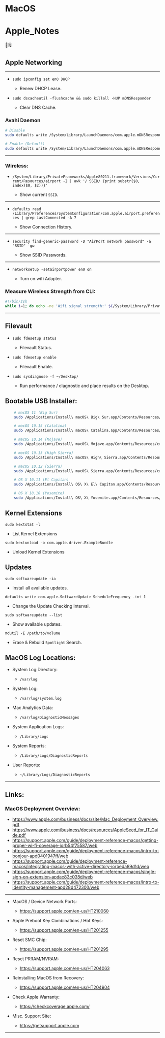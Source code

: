 # MacOS

# Apple_Notes

🍎️🗒️

## Apple Networking

* * *

-   `sudo ipconfig set en0 DHCP`

    -   Renew DHCP Lease.

-   `sudo dscacheutil -flushcache && sudo killall -HUP mDNSResponder`

    -   Clear DNS Cache.

### Avahi Daemon

```bash
# Disable
sudo defaults write /System/Library/LaunchDaemons/com.apple.mDNSResponder.plist ProgramArguments -array-add "-NoMulticastAdvertisements"

# Enable (Default)
sudo defaults write /System/Library/LaunchDaemons/com.apple.mDNSResponder.plist ProgramArguments -array "/usr/sbin/mDNSResponder" "-launchd"
```

* * *

### Wireless:

-   `/System/Library/PrivateFrameworks/Apple80211.framework/Versions/Current/Resources/airport -I | awk '/ SSID/ {print substr($0, index($0, $2))}'`

    -   Show current `SSID`.

* * *

-   `defaults read /Library/Preferences/SystemConfiguration/com.apple.airport.preferences | grep LastConnected -A 7`

    -   Show Connection History.

* * *

-   `security find-generic-password -D "AirPort network password" -a "SSID" -gw`

    -   Show SSID Passwords.

* * *

-   `networksetup -setairportpower en0 on`

    -   Turn on wifi Adapter.

### Measure Wireless Strength from CLI:

```bash
#!/bin/zsh
while i=1; do echo -ne 'Wifi signal strength:' $(/System/Library/PrivateFrameworks/Apple80211.framework/Versions/Current/Resources/airport -I | grep CtlRSSI | awk {'print $2'}) '\r'; sleep 0.5; done
```

* * *

## Filevault

-   `sudo fdesetup status`

    -   Filevault Status.

-   `sudo fdesetup enable`

    -   Filevault Enable.

-   `sudo sysdiagnose -f ~/Desktop/`

    -   Run performance / diagnostic and place results on the Desktop.

## Bootable USB Installer:

```bash
    # macOS 11 (Big Sur)
    sudo /Applications/Install\ macOS\ Big\ Sur.app/Contents/Resources/createinstallmedia --volume /Volumes/USB --nointeraction --downloadassets

    # macOS 10.15 (Catalina)
    sudo /Applications/Install\ macOS\ Catalina.app/Contents/Resources/createinstallmedia --volume /Volumes/USB --nointeraction --downloadassets

    # macOS 10.14 (Mojave)
    sudo /Applications/Install\ macOS\ Mojave.app/Contents/Resources/createinstallmedia --volume /Volumes/USB --nointeraction --downloadassets

    # macOS 10.13 (High Sierra)
    sudo /Applications/Install\ macOS\ High\ Sierra.app/Contents/Resources/createinstallmedia --volume /Volumes/USB --applicationpath /Applications/Install\ macOS\ High\ Sierra.app

    # macOS 10.12 (Sierra)
    sudo /Applications/Install\ macOS\ Sierra.app/Contents/Resources/createinstallmedia --volume /Volumes/USB --applicationpath /Applications/Install\ macOS\ Sierra.app

    # OS X 10.11 (El Capitan)
    sudo /Applications/Install\ OS\ X\ El\ Capitan.app/Contents/Resources/createinstallmedia --volume /Volumes/USB --applicationpath /Applications/Install\ OS\ X\ El\ Capitan.app

    # OS X 10.10 (Yosemite)
    sudo /Applications/Install\ OS\ X\ Yosemite.app/Contents/Resources/createinstallmedia --volume /Volumes/USB --applicationpath /Applications/Install\ OS\ X\ Yosemite.app
```

## Kernel Extensions

`sudo kextstat -l`

-   List Kernel Extensions

`sudo kextunload -b com.apple.driver.ExampleBundle`

-   Unload Kernel Extensions

## Updates

`sudo softwareupdate -ia`

-   Install all available updates.

`defaults write com.apple.SoftwareUpdate ScheduleFrequency -int 1`

-   Change the Update Checking Interval.

`sudo softwareupdate --list`

-   Show available updates.

`mdutil -E /path/to/volume`

-   Erase & Rebuild `Spotlight` Search.

## MacOS Log Locations:

-   System Log Directory:

    -   `/var/log`

-   System Log:

    -   `/var/log/system.log`

-   Mac Analytics Data:

    -   `/var/log/DiagnosticMessages`

-   System Application Logs:

    -   `/Library/Logs`

-   System Reports:

    -   `/Library/Logs/DiagnosticReports`

-   User Reports:

    -   `~/Library/Logs/DiagnosticReports`

* * *

## Links:

### MacOS Deployment Overview:

-   <https://www.apple.com/business/docs/site/Mac_Deployment_Overview.pdf>
-   <https://www.apple.com/business/docs/resources/AppleSeed_for_IT_Guide.pdf>
-   <https://support.apple.com/guide/deployment-reference-macos/getting-proper-wi-fi-coverage-iorb54f75587/web>
-   <https://support.apple.com/guide/deployment-reference-macos/intro-to-bonjour-apd0401947ff/web>
-   <https://support.apple.com/guide/deployment-reference-macos/integrating-macos-with-active-directory-iorbeda89d1d/web>
-   <https://support.apple.com/guide/deployment-reference-macos/single-sign-on-extension-apdac83c038d/web>
-   <https://support.apple.com/guide/deployment-reference-macos/intro-to-identity-management-apd28d472300/web>

* * *

-   MacOS / Device Network Ports:

    -   <https://support.apple.com/en-us/HT210060>

-   Apple Preboot Key Combinations / Hot Keys:

    -   <https://support.apple.com/en-us/HT201255>

-   Reset SMC Chip:

    -   <https://support.apple.com/en-us/HT201295>

-   Reset PRRAM/NVRAM:

    -   <https://support.apple.com/en-us/HT204063>

-   Reinstalling MacOS from Recovery:

    -   <https://support.apple.com/en-us/HT204904>

-   Check Apple Warranty:

    -   <https://checkcoverage.apple.com/>

-   Misc. Support Site:

    -   <https://getsupport.apple.com>

* * *
